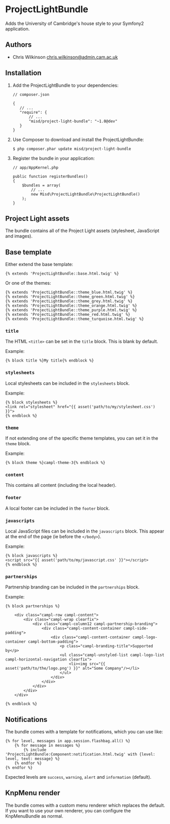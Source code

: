 ProjectLightBundle
==================

Adds the University of Cambridge's house style to your Symfony2 application.

Authors
-------

* Chris Wilkinson <chris.wilkinson@admin.cam.ac.uk>

Installation
------------

 1. Add the ProjectLightBundle to your dependencies:

        // composer.json

        {
           // ...
           "require": {
               // ...
               "misd/project-light-bundle": "~1.0@dev"
           }
        }

 2. Use Composer to download and install the ProjectLightBundle:

        $ php composer.phar update misd/project-light-bundle

 3. Register the bundle in your application:

        // app/AppKernel.php

        public function registerBundles()
        {
            $bundles = array(
                // ...
                new Misd\ProjectLightBundle\ProjectLightBundle()
            );
        }

Project Light assets
--------------------

The bundle contains all of the Project Light assets (stylesheet, JavaScript and images).

Base template
-------------

Either extend the base template:

    {% extends 'ProjectLightBundle::base.html.twig' %}

Or one of the themes:

    {% extends 'ProjectLightBundle::theme_blue.html.twig' %}
    {% extends 'ProjectLightBundle::theme_green.html.twig' %}
    {% extends 'ProjectLightBundle::theme_grey.html.twig' %}
    {% extends 'ProjectLightBundle::theme_orange.html.twig' %}
    {% extends 'ProjectLightBundle::theme_purple.html.twig' %}
    {% extends 'ProjectLightBundle::theme_red.html.twig' %}
    {% extends 'ProjectLightBundle::theme_turquoise.html.twig' %}

### `title`

The HTML `<title>` can be set in the `title` block. This is blank by default.

Example:

    {% block title %}My title{% endblock %}

### `stylesheets`

Local stylesheets can be included in the `stylesheets` block.

Example:

    {% block stylesheets %}
    <link rel="stylesheet" href="{{ asset('path/to/my/stylesheet.css') }}">
    {% endblock %}

### `theme`

If not extending one of the specific theme templates, you can set it in the `theme` block.

Example:

    {% block theme %}campl-theme-3{% endblock %}

### `content`

This contains all content (including the local header).

### `footer`

A local footer can be included in the `footer` block.

### `javascripts`

Local JavaScript files can be included in the `javascripts` block. This appear at the end of the page (ie before the `</body>`).

Example:

    {% block javascripts %}
    <script src="{{ asset('path/to/my/javascript.css' }}"></script>
    {% endblock %}

### `partnerships`

Partnership branding can be included in the `partnerships` block.

Example:

    {% block partnerships %}

        <div class="campl-row campl-content">
            <div class="campl-wrap clearfix">
                <div class="campl-column12 campl-partnership-branding">
                    <div class="campl-content-container campl-side-padding">
                        <div class="campl-content-container campl-logo-container campl-bottom-padding">
                            <p class="campl-branding-title">Supported by</p>
                            <ul class="campl-unstyled-list campl-logo-list campl-horizontal-navigation clearfix">
                                <li><img src="{{ asset('path/to/the/logo.png') }}" alt="Some Company"/></li>
                            </ul>
                        </div>
                    </div>
                </div>
            </div>
        </div>

    {% endblock %}

Notifications
-------------

The bundle comes with a template for notifications, which you can use like:

    {% for level, messages in app.session.flashbag.all() %}
        {% for message in messages %}
            {% include 'ProjectLightBundle:Component:notification.html.twig' with {level: level, text: message} %}
        {% endfor %}
    {% endfor %}

Expected levels are `success`, `warning`, `alert` and `information` (default).

KnpMenu render
--------------

The bundle comes with a custom menu renderer which replaces the default. If you want to use your own renderer, you can configure the KnpMenuBundle as normal.
